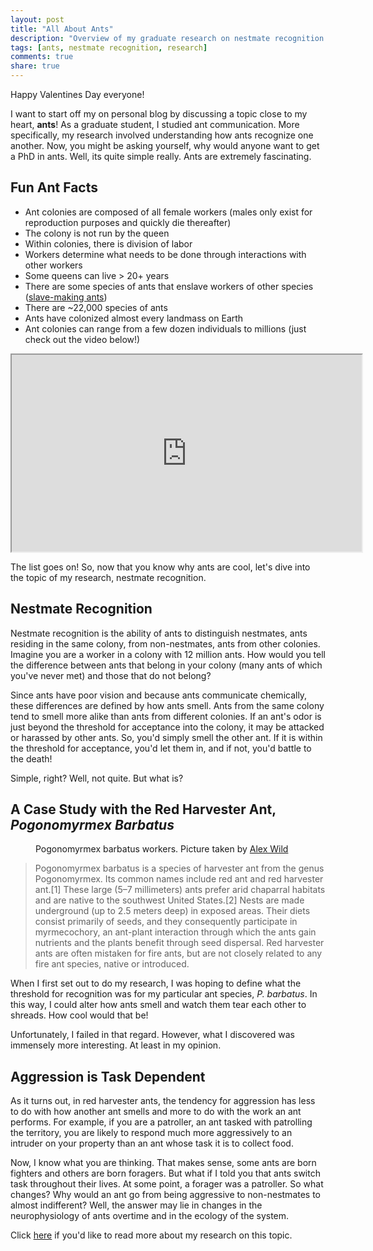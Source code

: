 ```yaml
---
layout: post
title: "All About Ants"
description: "Overview of my graduate research on nestmate recognition in ant colonies"
tags: [ants, nestmate recognition, research]
comments: true
share: true
---
```


Happy Valentines Day everyone!

I want to start off my on personal blog by discussing a topic close to my heart, **ants**!
As a graduate student, I studied ant communication. More specifically, my research involved understanding
how ants recognize one another. Now, you might be asking yourself, why would anyone want to get a PhD in ants.
Well, its quite simple really. Ants are extremely fascinating.

## Fun Ant Facts
* Ant colonies are composed of all female workers (males only exist for reproduction purposes and quickly die thereafter)
* The colony is not run by the queen
* Within colonies, there is division of labor
* Workers determine what needs to be done through interactions with other workers
* Some queens can live > 20+ years
* There are some species of ants that enslave workers of other species (<a href="http://en.wikipedia.org/wiki/Slave-making_ant">slave-making ants</a>)
* There are ~22,000 species of ants
* Ants have colonized almost every landmass on Earth
* Ant colonies can range from a few dozen individuals to millions (just check out the video below!)

<iframe width="560" height="315" src="http://www.youtube.com/embed/g7VhvoMFn34"> </iframe>

The list goes on! So, now that you know why ants are cool, let's dive into the topic of my research, nestmate recognition.

## Nestmate Recognition
Nestmate recognition is the ability of ants to distinguish nestmates, ants residing in the same colony, from non-nestmates,
ants from other colonies. Imagine you are a worker in a colony with 12 million ants. How would you tell the difference
between ants that belong in your colony (many ants of which you've never met) and those that do not belong?

Since ants have poor vision and because ants communicate chemically, these differences are defined by how ants smell.
Ants from the same colony tend to smell more alike than ants from different colonies. If an ant's odor is just beyond the
threshold for acceptance into the colony, it may be attacked or harassed by other ants. So, you'd simply
smell the other ant. If it is within the threshold for acceptance, you'd let them in, and if not, you'd battle to the death!

Simple, right? Well, not quite. But what is?

## A Case Study with the Red Harvester Ant, _Pogonomyrmex Barbatus_

<figure>
  <a href="http://www.discoverlife.org/mp/20q?search=Pogonomyrmex+barbatus">
    <img src="http://www.discoverlife.org/IM/I_ALW/0003/mx/Pogonomyrmex_barbatus,_workers,I_ALW322.jpg" alt="">
  </a>
  <figcaption>Pogonomyrmex barbatus workers. Picture taken by <a href="http://www.alexanderwild.com/">Alex Wild</a></figcaption>
</figure>

<blockquote cite="http://en.wikipedia.org/wiki/Red_harvester_ant">
Pogonomyrmex barbatus is a species of harvester ant from the genus Pogonomyrmex. Its common names include red ant and red harvester ant.[1] These large (5–7 millimeters) ants prefer arid chaparral habitats and are native to the southwest United States.[2] Nests are made underground (up to 2.5 meters deep) in exposed areas. Their diets consist primarily of seeds, and they consequently participate in myrmecochory, an ant-plant interaction through which the ants gain nutrients and the plants benefit through seed dispersal. Red harvester ants are often mistaken for fire ants, but are not closely related to any fire ant species, native or introduced.
</blockquote>

When I first set out to do my research, I was hoping to define what the threshold for recognition was for my particular
ant species, _P. barbatus_. In this way, I could alter how ants smell and watch them tear each other to shreads.
How cool would that be!

Unfortunately, I failed in that regard. However, what I discovered was immensely more interesting. At least in my opinion.

## Aggression is Task Dependent
As it turns out, in red harvester ants, the tendency for aggression has less to do with how another ant smells and more to do
with the work an ant performs. For example, if you are a patroller, an ant tasked with patrolling the territory,
you are likely to respond much more aggressively to an intruder on your property than an ant whose task it is to collect food.

Now, I know what you are thinking. That makes sense, some ants are born fighters and others are born foragers.
But what if I told you that ants switch task throughout their lives. At some point, a forager was a patroller. So what changes?
Why would an ant go from being aggressive to non-nestmates to almost indifferent? Well, the answer may lie in changes in
the neurophysiology of ants overtime and in the ecology of the system.

Click <a href="http://www.stanford.edu/~dmgordon/articles/doi/10.1093-beheco-ars194/BehavEcolV24_N2_Sturgis_Gordon.pdf">here</a>
if you'd like to read more about my research on this topic.

